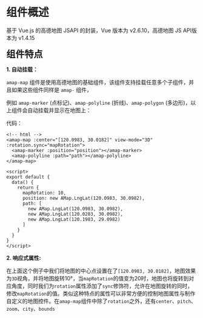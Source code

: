 # 组件概述
基于 Vue.js 的高德地图 JSAPI 的封装，Vue 版本为 v2.6.10，高德地图 JS API版本为 v1.4.15

<font size=5>**组件特点**</font>

**1. 自动挂载：** 

`amap-map` 组件是使用高德地图的基础组件，该组件支持挂载任意多个子组件，并且如果这些组件同样是 `amap-` 组件，

例如 `amap-marker` (点标记)、`amap-polyline` (折线)、`amap-polygon` (多边形)，以上组件会自动挂载并显示在地图上：

代码：

```vue
<!-- html -->
<amap-map :center="[120.0983, 30.0182]" view-mode="3D" :rotation.sync="mapRotation">
  <amap-marker :position="position"></amap-marker>
  <amap-polyline :path="path"></amap-polyline>
</amap-map>

<script>
export default {
  data() {
    return {
      mapRotation: 10,
      position: new AMap.LngLat(120.0983, 30.0982),
      path: [
        new AMap.LngLat(120.0983, 30.0982),
        new AMap.LngLat(120.0283, 30.0982),
        new AMap.LngLat(120.1983, 29.0982)
      ]
    }
  }
}
</script>
```

**2. 响应式属性:** 

在上面这个例子中我们将地图的中心点设置在了`[120.0983, 30.0182]`，地图效果为`3D`视角，并将地图旋转10°，当`mapRotation`的值变为20时，地图也将旋转到对应角度，同时我们为`rotation`属性添加了`sync`修饰符，允许在地图旋转的同时，修改`mapRotation`的值。类似这种特点的属性可以非常方便的控制地图属性与制作自定义的地图控件。在`amap-map`组件中除了`rotation`之外，还有`center`、`pitch`、`zoom`、`city`、`bounds`

